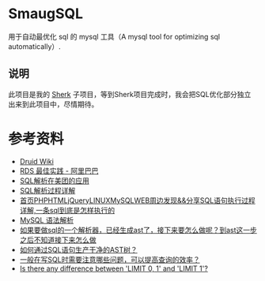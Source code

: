 # SmaugSQL
用于自动最优化 sql 的 mysql 工具（A mysql tool for optimizing sql automatically）.

## 说明
此项目是我的 [Sherk](https://github.com/Lvsi-China/Sherk) 子项目，等到Sherk项目完成时，我会把SQL优化部分独立出来到此项目中，尽情期待。

# 参考资料
- [Druid Wiki](https://github.com/alibaba/druid/wiki)
- [RDS 最佳实践 - 阿里巴巴](https://img.alicdn.com/top/i1/T10tl.FetdXXaRvVjX.pdf)
- [SQL解析在美团的应用](https://tech.meituan.com/SQL_parser_used_in_mtdp.html)
- [SQL解析过程详解](https://yq.aliyun.com/articles/1769)
- [首页PHPHTMLjQueryLINUXMySQLWEB周边发现&&分享SQL语句执行过程详解,一条sql到底是怎样执行的](http://www.dodobook.net/mysql/3251)
- [MySQL 语法解析](https://jin-yang.github.io/post/mysql-parser.html)
- [如果要做sql的一个解析器，已经生成ast了，接下来要怎么做呢？到ast这一步之后不知道接下来怎么做](https://www.zhihu.com/question/53617196)
- [如何通过SQL语句生产干净的AST树？](https://www.zhihu.com/question/61569096)
- [一般在写SQL时需要注意哪些问题，可以提高查询的效率？](https://www.zhihu.com/question/29619558)
- [Is there any difference between 'LIMIT 0, 1' and 'LIMIT 1'?](https://dba.stackexchange.com/questions/105850/is-there-any-difference-between-limit-0-1-and-limit-1)
